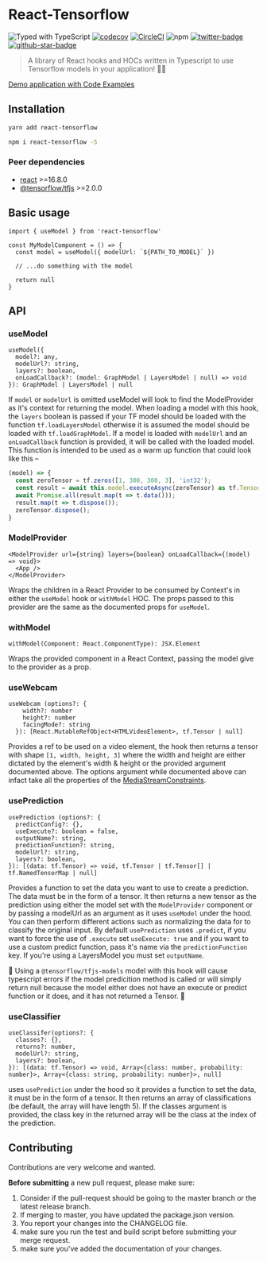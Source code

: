 # React-Tensorflow

![Typed with TypeScript][typescript]
[![codecov](https://codecov.io/gh/joshuaellis/react-tensorflow/branch/master/graph/badge.svg)](https://codecov.io/gh/joshuaellis/react-tensorflow)
[![CircleCI](https://circleci.com/gh/joshuaellis/react-tensorflow.svg?style=svg)](https://circleci.com/gh/joshuaellis/react-tensorflow)
![npm](https://img.shields.io/npm/v/react-tensorflow)
[![twitter-badge]][twitter]
[![github-star-badge]][github-star]

> A library of React hooks and HOCs written in Typescript to use Tensorflow models in your application! 🤖🧠

[Demo application with Code Examples](https://react-tensorflow-example.vercel.app/)

## Installation

```sh
yarn add react-tensorflow
```

```sh
npm i react-tensorflow -S
```

### Peer dependencies

- [react](https://www.npmjs.com/package/react) >=16.8.0
- [@tensorflow/tfjs](https://www.npmjs.com/package/@tensorflow/tfjs) >=2.0.0

## Basic usage

```tsx
import { useModel } from 'react-tensorflow'

const MyModelComponent = () => {
  const model = useModel({ modelUrl: `${PATH_TO_MODEL}` })

  // ...do something with the model

  return null
}
```

## API

### useModel

```tsx
useModel({ 
  model?: any, 
  modelUrl?: string, 
  layers?: boolean, 
  onLoadCallback?: (model: GraphModel | LayersModel | null) => void
}): GraphModel | LayersModel | null
```

If `model` or `modelUrl` is omitted useModel will look to find the ModelProvider as it's context 
for returning the model. When loading a model with this hook, the `layers` boolean is passed if 
your TF model should be loaded with the function `tf.loadLayersModel` otherwise it is assumed the 
model should be loaded with `tf.loadGraphModel`. If a model is loaded with `modelUrl` and an 
`onLoadCallback` function is provided, it will be called with the loaded model. This function is 
intended to be used as a warm up function that could look like this –

```js
(model) => {
  const zeroTensor = tf.zeros([1, 300, 300, 3], 'int32');
  const result = await this.model.executeAsync(zeroTensor) as tf.Tensor[];
  await Promise.all(result.map(t => t.data()));
  result.map(t => t.dispose());
  zeroTensor.dispose();
}
```

### ModelProvider

```tsx
<ModelProvider url={string} layers={boolean} onLoadCallback={(model) => void}>
  <App />
</ModelProvider>
```

Wraps the children in a React Provider to be consumed by Context's in either the `useModel` hook 
or `withModel` HOC. The props passed to this provider are the same as the documented props for 
`useModel`.

### withModel

```tsx
withModel(Component: React.ComponentType): JSX.Element
```

Wraps the provided component in a React Context, passing the model give to the provider as a prop.

### useWebcam

```tsx
useWebcam (options?: {
    width?: number
    height?: number
    facingMode?: string
  }): [React.MutableRefObject<HTMLVideoElement>, tf.Tensor | null]
```

Provides a ref to be used on a video element, the hook then returns a tensor with shape 
`[1, width, height, 3]` where the width and height are either dictated by the element's width 
& height or the provided argument documented above. The options argument while documented 
above can infact take all the properties of the [MediaStreamConstraints](https://developer.mozilla.org/en-US/docs/Web/API/MediaStreamConstraints).

### usePrediction

```tsx
usePrediction (options?: {
  predictConfig?: {},
  useExecute?: boolean = false,
  outputName?: string,
  predictionFunction?: string,
  modelUrl?: string,
  layers?: boolean,
}): [(data: tf.Tensor) => void, tf.Tensor | tf.Tensor[] | tf.NamedTensorMap | null]
```

Provides a function to set the data you want to use to create a prediction. The data must be 
in the form of a tensor. It then returns a new tensor as the prediction using either the model 
set with the `ModelProvider` component or by passing a modelUrl as an argument as it uses 
`useModel` under the hood. You can then perform different actions such as normalizing the data 
for to classify the original input. By default `usePrediction` uses `.predict`, if you want to 
force the use of `.execute` set `useExecute: true` and if you want to use a custom predict 
function, pass it's name via the `predictionFunction` key. If you're using a LayersModel you 
must set `outputName`.

:no_entry_sign: Using a `@tensorflow/tfjs-models` model with this hook will cause typescript 
errors if the model predicition method is called or will simply return null because the model 
either does not have an execute or predict function or it does, and it has not returned a 
Tensor. :no_entry_sign:

### useClassifier

```tsx
useClassifer(options?: {
  classes?: {},
  returns?: number,
  modelUrl?: string,
  layers?: boolean,
}): [(data: tf.Tensor) => void, Array<{class: number, probability: number}>, Array<{class: string, probability: number}>, null]
```

uses `usePrediction` under the hood so it provides a function to set the data, it must be in the 
form of a tensor. It then returns an array of classifications (be default, the array will have 
length 5). If the classes argument is provided, the class key in the returned array will be the 
class at the index of the prediction.

## Contributing

Contributions are very welcome and wanted.

**Before submitting** a new pull request, please make sure:

1. Consider if the pull-request should be going to the master branch or the latest release branch.
2. If merging to master, you have updated the package.json version.
3. You report your changes into the CHANGELOG file.
4. make sure you run the test and build script before submitting your merge request.
5. make sure you've added the documentation of your changes.

[typescript]: https://flat.badgen.net/badge/icon/Typed?icon=typescript&label&labelColor=blue&color=555555
[github-star-badge]: https://img.shields.io/github/stars/joshuaellis/react-tensorflow.svg?style=social
[github-star]: https://github.com/joshuaellis/react-tensorflow/stargazers
[twitter]: https://twitter.com/intent/tweet?text=Check%20out%20react-tensorflow%20by%20@Josh%20Ellis%20https://github.com/joshuaellis/react-tensorflow%20%F0%9F%91%8D
[twitter-badge]: https://img.shields.io/twitter/url/https/github.com/kentcdodds/testing-workshop.svg?style=social
